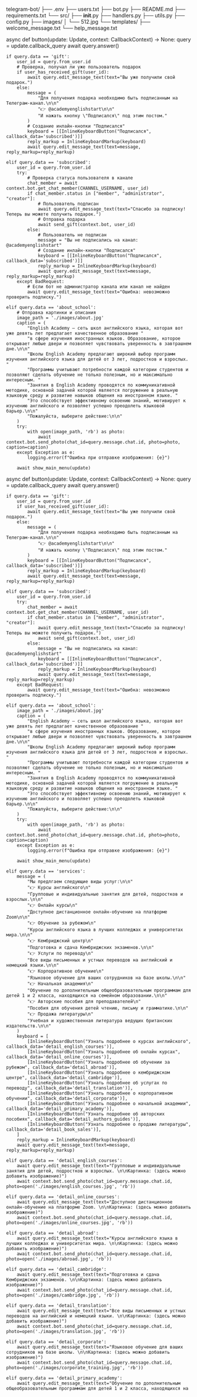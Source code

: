 telegram-bot/
├── .env
├── users.txt
├── bot.py
├── README.md
├── requirements.txt
└── src/
    ├── __init__.py
    ├── handlers.py
    ├── utils.py
    ├── config.py
    ├── images/
    │   └── 512.jpg
    └── templates/
        ├── welcome_message.txt
        └── help_message.txt



async def button(update: Update, context: CallbackContext) -> None:
    query = update.callback_query
    await query.answer()

    if query.data == 'gift':
        user_id = query.from_user.id
        # Проверка, получал ли уже пользователь подарок
        if user_has_received_gift(user_id):
            await query.edit_message_text(text="Вы уже получили свой подарок.")
        else:
            message = (
                "Для получения подарка необходимо быть подписанным на Телеграм-канал.\n\n"
                "👉 @academyenglishstart\n\n"
                "И нажать кнопку \"Подписался\" под этим постом."
            )
            # Создание инлайн-кнопки "Подписался"
            keyboard = [[InlineKeyboardButton("Подписался", callback_data='subscribed')]]
            reply_markup = InlineKeyboardMarkup(keyboard)
            await query.edit_message_text(text=message, reply_markup=reply_markup)

    elif query.data == 'subscribed':
        user_id = query.from_user.id
        try:
            # Проверка статуса пользователя в канале
            chat_member = await context.bot.get_chat_member(CHANNEL_USERNAME, user_id)
            if chat_member.status in ["member", "administrator", "creator"]:
                # Пользователь подписан
                await query.edit_message_text(text="Спасибо за подписку! Теперь вы можете получить подарок.")
                # Отправка подарка
                await send_gift(context.bot, user_id)
            else:
                # Пользователь не подписан
                message = "Вы не подписались на канал: @academyenglishstart"
                # Создание инлайн-кнопки "Подписался"
                keyboard = [[InlineKeyboardButton("Подписался", callback_data='subscribed')]]
                reply_markup = InlineKeyboardMarkup(keyboard)
                await query.edit_message_text(text=message, reply_markup=reply_markup)
        except BadRequest:
            # Если бот не администратор канала или канал не найден
            await query.edit_message_text(text="Ошибка: невозможно проверить подписку.")

    elif query.data == 'about_school':
        # Отправка картинки и описания
        image_path = './images/about.jpg'
        caption = (
            "English Academy – сеть школ английского языка, которая вот уже девять лет предлагает качественное образование "
            "в сфере изучения иностранных языков. Образование, которое открывает любые двери и позволяет чувствовать уверенность в завтрашнем дне.\n\n"
            "Школы English Academy предлагают широкий выбор программ изучения английского языка для детей от 3 лет, подростков и взрослых. "
            "Программы учитывают потребности каждой категории студентов и позволяют сделать обучение не только полезным, но и максимально интересным. "
            "Занятия в English Academy проводятся по коммуникативной методике, основной задачей которой является погружение в реальную языковую среду и развитие навыков общения на иностранном языке. "
            "Это способствует эффективному освоению знаний, мотивирует к изучению английского и позволяет успешно преодолеть языковой барьер.\n\n"
            "Пожалуйста, выберите действие:\n\n"
        )
        try:
            with open(image_path, 'rb') as photo:
                await context.bot.send_photo(chat_id=query.message.chat.id, photo=photo, caption=caption)
        except Exception as e:
            logging.error(f"Ошибка при отправке изображения: {e}")

        await show_main_menu(update)

async def button(update: Update, context: CallbackContext) -> None:
    query = update.callback_query
    await query.answer()

    if query.data == 'gift':
        user_id = query.from_user.id
        if user_has_received_gift(user_id):
            await query.edit_message_text(text="Вы уже получили свой подарок.")
        else:
            message = (
                "Для получения подарка необходимо быть подписанным на Телеграм-канал.\n\n"
                "👉 @academyenglishstart\n\n"
                "И нажать кнопку \"Подписался\" под этим постом."
            )
            keyboard = [[InlineKeyboardButton("Подписался", callback_data='subscribed')]]
            reply_markup = InlineKeyboardMarkup(keyboard)
            await query.edit_message_text(text=message, reply_markup=reply_markup)

    elif query.data == 'subscribed':
        user_id = query.from_user.id
        try:
            chat_member = await context.bot.get_chat_member(CHANNEL_USERNAME, user_id)
            if chat_member.status in ["member", "administrator", "creator"]:
                await query.edit_message_text(text="Спасибо за подписку! Теперь вы можете получить подарок.")
                await send_gift(context.bot, user_id)
            else:
                message = "Вы не подписались на канал: @academyenglishstart"
                keyboard = [[InlineKeyboardButton("Подписался", callback_data='subscribed')]]
                reply_markup = InlineKeyboardMarkup(keyboard)
                await query.edit_message_text(text=message, reply_markup=reply_markup)
        except BadRequest:
            await query.edit_message_text(text="Ошибка: невозможно проверить подписку.")

    elif query.data == 'about_school':
        image_path = './images/about.jpg'
        caption = (
            "English Academy – сеть школ английского языка, которая вот уже девять лет предлагает качественное образование "
            "в сфере изучения иностранных языков. Образование, которое открывает любые двери и позволяет чувствовать уверенность в завтрашнем дне.\n\n"
            "Школы English Academy предлагают широкий выбор программ изучения английского языка для детей от 3 лет, подростков и взрослых. "
            "Программы учитывают потребности каждой категории студентов и позволяют сделать обучение не только полезным, но и максимально интересным. "
            "Занятия в English Academy проводятся по коммуникативной методике, основной задачей которой является погружение в реальную языковую среду и развитие навыков общения на иностранном языке. "
            "Это способствует эффективному освоению знаний, мотивирует к изучению английского и позволяет успешно преодолеть языковой барьер.\n\n"
            "Пожалуйста, выберите действие:\n\n"
        )
        try:
            with open(image_path, 'rb') as photo:
                await context.bot.send_photo(chat_id=query.message.chat.id, photo=photo, caption=caption)
        except Exception as e:
            logging.error(f"Ошибка при отправке изображения: {e}")

        await show_main_menu(update)

    elif query.data == 'services':
        message = (
            "Мы предлгаем следующие виды услуг:\n\n"
            "👉 Курсы английского\n"
            "Групповые и индивидуальные занятия для детей, подростков и взрослых.\n\n"
            "👉 Онлайн курсы\n"
            "Доступное дистанционное онлайн-обучение на платформе Zoom\n\n"
            "👉 Обучение за рубежом\n"
            "Курсы английского языка в лучших колледжах и университетах мира.\n\n"
            "👉 Кембриджский центр\n"
            "Подготовка и сдача Кембриджских экзаменов.\n\n"
            "👉 Услуги по переводу\n"
            "Все виды письменных и устных переводов на английский и немецкий языки.\n\n"
            "👉 Корпоративное обучение\n"
            "Языковое обучение для ваших сотрудников на базе школы.\n\n"
            "👉 Начальная академия\n"
            "Обучение по дополнительным общеобразовательным программам для детей 1 и 2 класса, находящихся на семейном образовании.\n\n"
            "👉 Авторские пособия для преподавателей\n"
            "Пособия для обучения детей чтению, письму и грамматике.\n\n"
            "👉 Продажа литературы\n"
            "Учебная и художественная литература ведущих британских издательств.\n\n"
        )
        keyboard = [
            [InlineKeyboardButton("Узнать подробнее о курсах английского", callback_data='detail_english_courses')],
            [InlineKeyboardButton("Узнать подробнее об онлайн курсах", callback_data='detail_online_courses')],
            [InlineKeyboardButton("Узнать подробнее об обучении за рубежом", callback_data='detail_abroad')],
            [InlineKeyboardButton("Узнать подробнее о кембриджском центре", callback_data='detail_cambridge')],
            [InlineKeyboardButton("Узнать подробнее об услугах по переводу", callback_data='detail_translation')],
            [InlineKeyboardButton("Узнать подробнее о корпоративном обучении", callback_data='detail_corporate')],
            [InlineKeyboardButton("Узнать подробнее о начальной академии", callback_data='detail_primary_academy')],
            [InlineKeyboardButton("Узнать подробнее об авторских пособиях", callback_data='detail_authors_guides')],
            [InlineKeyboardButton("Узнать подробнее о продаже литературы", callback_data='detail_book_sales')],
        ]
        reply_markup = InlineKeyboardMarkup(keyboard)
        await query.edit_message_text(text=message, reply_markup=reply_markup)

    elif query.data == 'detail_english_courses':
        await query.edit_message_text(text="Групповые и индивидуальные занятия для детей, подростков и взрослых. \n\nКартинка: (здесь можно добавить изображение)")
        await context.bot.send_photo(chat_id=query.message.chat.id, photo=open('./images/english_courses.jpg', 'rb'))

    elif query.data == 'detail_online_courses':
        await query.edit_message_text(text="Доступное дистанционное онлайн-обучение на платформе Zoom. \n\nКартинка: (здесь можно добавить изображение)")
        await context.bot.send_photo(chat_id=query.message.chat.id, photo=open('./images/online_courses.jpg', 'rb'))

    elif query.data == 'detail_abroad':
        await query.edit_message_text(text="Курсы английского языка в лучших колледжах и университетах мира. \n\nКартинка: (здесь можно добавить изображение)")
        await context.bot.send_photo(chat_id=query.message.chat.id, photo=open('./images/abroad.jpg', 'rb'))

    elif query.data == 'detail_cambridge':
        await query.edit_message_text(text="Подготовка и сдача Кембриджских экзаменов. \n\nКартинка: (здесь можно добавить изображение)")
        await context.bot.send_photo(chat_id=query.message.chat.id, photo=open('./images/cambridge.jpg', 'rb'))

    elif query.data == 'detail_translation':
        await query.edit_message_text(text="Все виды письменных и устных переводов на английский и немецкий языки. \n\nКартинка: (здесь можно добавить изображение)")
        await context.bot.send_photo(chat_id=query.message.chat.id, photo=open('./images/translation.jpg', 'rb'))

    elif query.data == 'detail_corporate':
        await query.edit_message_text(text="Языковое обучение для ваших сотрудников на базе школы. \n\nКартинка: (здесь можно добавить изображение)")
        await context.bot.send_photo(chat_id=query.message.chat.id, photo=open('./images/corporate_training.jpg', 'rb'))

    elif query.data == 'detail_primary_academy':
        await query.edit_message_text(text="Обучение по дополнительным общеобразовательным программам для детей 1 и 2 класса, находящихся на